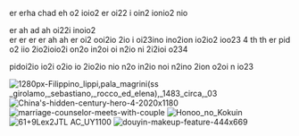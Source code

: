 er 
  erha 
  chad  eh o2 ioio2  er  oi22 i oin2 ionio2 nio

er ah 
ad ah oi22i inoio2  
er er er er 
ah 
  ah er oi2 ooi2io 2io i oi23ino  ino2ion io2io2 ioo23 4
  th
   th er pid o2 iio 2io2ioio2i on2o in2oi oi n2io ni 2i2ioi o234 

   pidoi2io  io2i o2io io 2io2io nio n2o in2io noi n2ino 2ion o2oi n io23 

![1280px-Filippino_lippi,_pala_magrini_(ss _girolamo,_sebastiano,_rocco_ed_elena),_1483_circa,_03](https://github.com/DarkEvamSar/Christies-en-en-th-ui-th-ui/assets/160559076/3d11b0d7-2ea2-4fe7-bad9-fd48c6f44c13)
![China's-hidden-century-hero-4-2020x1180](https://github.com/DarkEvamSar/Christies-en-en-th-ui-th-ui/assets/160559076/3fac3426-1208-4bea-8ebc-2fd3e7bdeeea)
![marriage-counselor-meets-with-couple](https://github.com/DarkEvamSar/Christies-en-en-th-ui-th-ui/assets/160559076/b0276abd-63e0-41e2-89e9-4691f8e98088)
![Honoo_no_Kokuin](https://github.com/DarkEvamSar/Christies-en-en-th-ui-th-ui/assets/160559076/95abd59a-f94e-447f-a993-35938828700c)
![61+9Lex2JTL _AC_UY1100_](https://github.com/DarkEvamSar/Christies-en-en-th-ui-th-ui/assets/160559076/727f347b-de84-41ac-bd44-a45ebd706f42)
![douyin-makeup-feature-444x669](https://github.com/DarkEvamSar/Christies-en-en-th-ui-th-ui/assets/160559076/153c20ff-1543-4397-b0c9-ff457f1c9b2b)
